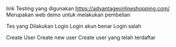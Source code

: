 link Testing yang digunakan https://advantageonlineshopping.com/
Merupakan web demo untuk melakukan pembelian


Tes yang Dilakukan
Login
Login akun benar
Login salah

Create User
Create new user
Create user yang telah terdaftar
